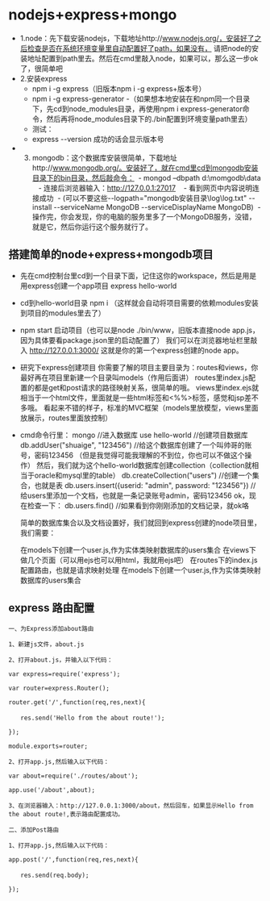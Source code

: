 # nodejs+express+mongo

* 1.node：先下载安装nodejs，下载地址http://www.nodejs.org/，安装好了之后检查是否在系统环境变量里自动配置好了path，如果没有，
  请把node的安装地址配置到path里去。然后在cmd里敲入node，如果可以，那么这一步ok了，很简单吧
* 2.安装express
  - npm i -g express（旧版本npm i -g express+版本号）
  - npm i -g express-generator
  -（如果想本地安装在和npm同一个目录下，先cd到node_modules目录，再使用npm i express-generator命令，然后再将node_modules目录下的./bin配置到环境变量path里去）
  - 测试：
  - express --version 成功的话会显示版本号
* 3. mongodb：这个数据库安装很简单，下载地址http://www.mongodb.org/。安装好了，就在cmd里cd到mongodb安装目录下的bin目录，然后敲命令：
  - mongod –dbpath d:\momgodb\data  
  - 连接后浏览器输入：http://127.0.0.1:27017   
  - 看到网页中内容说明连接成功
  - (可以不要这些--logpath="mongodb安装目录\log\log.txt" --install --serviceName MongoDB --serviceDisplayName MongoDB)
  - 操作完，你会发现，你的电脑的服务里多了一个MongoDB服务，没错，就是它，然后你运行这个服务就行了。
  
## 搭建简单的node+express+mongodb项目

* 先在cmd控制台里cd到一个目录下面，记住这你的workspace，然后是用是用express创建一个app项目
  express hello-world 
* cd到hello-world目录 npm i （这样就会自动将项目需要的依赖modules安装到项目的modules里去了）
* 
  npm start 启动项目（也可以是node ./bin/www，旧版本直接node app.js，因为具体要看package.json里的启动配置了）
  我们可以在浏览器地址栏里敲入 http://127.0.0.1:3000/ 这就是你的第一个express创建的node app。
  
* 研究下express创建项目
  你需要了解的项目主要目录为：routes和views，你最好再在项目里新建一个目录叫models（作用后面讲）
  routes里index.js配置的都是get和post请求的路径映射关系，很简单的哦。
  views里index.ejs就相当于一个html文件，里面就是一些html标签和<%%>标签，感觉和jsp差不多哦。
  看起来不错的样子，标准的MVC框架（models里放模型，views里面放展示，routes里面放控制）
  
* cmd命令行里：
  mongo //进入数据库
  use hello-world //创建项目数据库
  db.addUser("shuaige", "123456") //给这个数据库创建了一个叫帅哥的账号，密码123456 （但是我觉得可能我理解的不到位，你也可以不做这个操作）
  然后，我们就为这个hello-world数据库创建collection（collection就相当于oracle和mysql里的table）
  db.createCollection("users") //创建一个集合，也就是表
  db.users.insert({userid: "admin", password: "123456"}) //给users里添加一个文档，也就是一条记录账号admin，密码123456
  ok，现在检查一下：
  db.users.find() //如果看到你刚刚添加的文档记录，就ok咯

  简单的数据库集合以及文档设置好，我们就回到express创建的node项目里，我们需要：   

  在models下创建一个user.js,作为实体类映射数据库的users集合 
  在views下做几个页面（可以用ejs也可以用html，我就用ejs吧）
  在routes下的index.js配置路由，也就是请求映射处理
  在models下创建一个user.js,作为实体类映射数据库的users集合 
  
  
  
  
## express 路由配置

```
一、为Express添加about路由

1、新建js文件，about.js

2、打开about.js，并输入以下代码：

var express=require('express');

var router=express.Router();

router.get('/',function(req,res,next){

　　res.send('Hello from the about route!');

});

module.exports=router;

2、打开app.js,然后输入以下代码：

var about=require('./routes/about');

app.use('/about',about);

3、在浏览器输入：http://127.0.0.1:3000/about，然后回车，如果显示Hello from the about route!,表示路由配置成功。

二、添加Post路由

1、打开app.js,然后输入以下代码：

app.post('/',function(req,res,next){

　　res.send(req.body);

});

```

